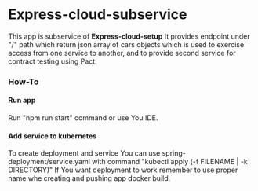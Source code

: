 <h1>Express-cloud-subservice</h1>
<p>
This app is subservice of <b>Express-cloud-setup</b>
It provides endpoint under "/" path which return json array of cars objects which is used to exercise access from one service to another, and to provide second service for contract testing using Pact.
</p>

<h3>How-To</h3>
<h4>Run app</h4>
<p>Run "npm run start" command or use You IDE.</p>
<h4>Add service to kubernetes</h4>
<p>
To create deployment and service You can use spring-deployment/service.yaml with command "kubectl apply (-f FILENAME | -k DIRECTORY)"
If You want deployment to work remember to use proper name whe creating and pushing app docker build.
</p>